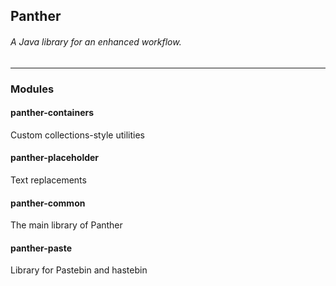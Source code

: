 ## Panther
###### A Java library for an enhanced workflow.

---

### Modules
#### panther-containers
Custom collections-style utilities
#### panther-placeholder
Text replacements
#### panther-common
The main library of Panther
#### panther-paste
Library for Pastebin and hastebin
